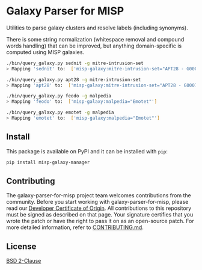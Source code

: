 # Galaxy Parser for MISP

Utilities to parse galaxy clusters and resolve labels (including synonyms).

There is some string normalization (whitespace removal and compound words handling) that 
can be improved, but anything domain-specific is computed using MISP galaxies.

```bash
./bin/query_galaxy.py sednit -g mitre-intrusion-set 
> Mapping 'sednit' to:  ['misp-galaxy:mitre-intrusion-set="APT28 - G0007"']
```

```bash
./bin/query_galaxy.py apt28 -g mitre-intrusion-set 
> Mapping 'apt28' to:  ['misp-galaxy:mitre-intrusion-set="APT28 - G0007"']
```

```bash
./bin/query_galaxy.py feodo -g malpedia
> Mapping 'feodo' to:  ['misp-galaxy:malpedia="Emotet"']
```

```bash
./bin/query_galaxy.py emotet -g malpedia
> Mapping 'emotet' to:  ['misp-galaxy:malpedia="Emotet"']
```

## Install

This package is available on PyPI and it can be installed with `pip`:
```bash
pip install misp-galaxy-manager
```

## Contributing

The galaxy-parser-for-misp project team welcomes contributions from the community. Before you start working with galaxy-parser-for-misp, please
read our [Developer Certificate of Origin](https://cla.vmware.com/dco). All contributions to this repository must be
signed as described on that page. Your signature certifies that you wrote the patch or have the right to pass it on
as an open-source patch. For more detailed information, refer to [CONTRIBUTING.md](CONTRIBUTING.md).

## License

[BSD 2-Clause](https://spdx.org/licenses/BSD-2-Clause.html)
